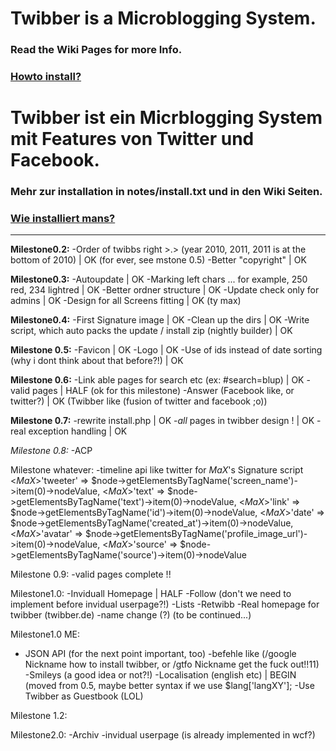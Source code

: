 # Twibber is a Microblogging System.
### Read the Wiki Pages for more Info.
### [Howto install?](https://github.com/chakuzo/Twibber/wiki/Howto-install-Twibber-(DE&EN))

# Twibber ist ein Micrblogging System mit Features von Twitter und Facebook.
### Mehr zur installation in notes/install.txt und in den Wiki Seiten.
### [Wie installiert mans?](https://github.com/chakuzo/Twibber/wiki/Howto-install-Twibber-(DE&EN))


***

**Milestone0.2:**
-Order of twibbs right >.> (year 2010, 2011, 2011 is at the bottom of 2010) | OK (for ever, see mstone 0.5)
-Better "copyright" | OK

**Milestone0.3:**
-Autoupdate | OK
-Marking left chars ... for example, 250 red, 234 lightred | OK
-Better ordner structure | OK
-Update check only for admins | OK
-Design for all Screens fitting | OK (ty max)

**Milestone0.4:**
-First Signature image | OK
-Clean up the dirs | OK
-Write script, which auto packs the update / install zip (nightly builder) | OK

**Milestone 0.5:**
-Favicon | OK
-Logo | OK
-Use of ids instead of date sorting (why i dont think about that before?!) | OK

**Milestone 0.6:**
-Link able pages for search etc (ex: #search=blup) | OK
-valid pages | HALF (ok for this milestone)
-Answer (Facebook like, or twitter?) | OK (Twibber like (fusion of twitter and facebook ;o))

**Milestone 0.7:**
-rewrite install.php | OK
-_all_ pages in twibber design ! | OK
-real exception handling | OK

_Milestone 0.8:_
-ACP

Milestone whatever:
-timeline api like twitter for _MaX_'s  Signature script
<_MaX_>'tweeter' => $node->getElementsByTagName('screen_name')->item(0)->nodeValue,
<_MaX_>'text' => $node->getElementsByTagName('text')->item(0)->nodeValue,
<_MaX_>'link' => $node->getElementsByTagName('id')->item(0)->nodeValue,
<_MaX_>'date' => $node->getElementsByTagName('created_at')->item(0)->nodeValue,
<_MaX_>'avatar' => $node->getElementsByTagName('profile_image_url')->item(0)->nodeValue,
<_MaX_>'source' => $node->getElementsByTagName('source')->item(0)->nodeValue

Milestone 0.9:
-valid pages complete !!

Milestone1.0:
-Inviduall Homepage | HALF
-Follow (don't we need to implement before invidual userpage?!)
-Lists
-Retwibb
-Real homepage for twibber (twibber.de)
-name change (?)
(to be continued...)

Milestone1.0 ME:
- JSON API (for the next point important, too)
-befehle like (/google Nickname how to install twibber, or /gtfo Nickname get the fuck out!!11)
-Smileys (a good idea or not?!)
-Localisation (english etc) | BEGIN (moved from 0.5, maybe better syntax if we use $lang['langXY'];
-Use Twibber as Guestbook (LOL)

Milestone 1.2:

Milestone2.0:
-Archiv
-invidual userpage (is already implemented in wcf?)